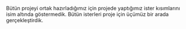 Bütün projeyi ortak hazırladığımız için projede yaptığımız ister kısımlarını isim altında göstermedik. Bütün isterleri proje için üçümüz bir arada gerçekleştirdik.
